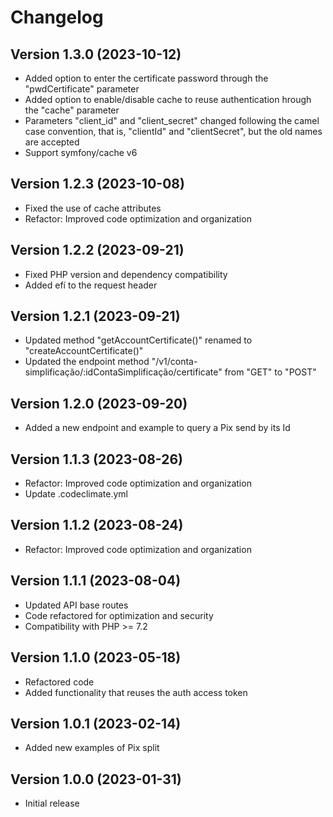 Changelog
=========

Version 1.3.0 (2023-10-12)
--------------------------
* Added option to enter the certificate password through the "pwdCertificate" parameter
* Added option to enable/disable cache to reuse authentication hrough the "cache" parameter
* Parameters "client_id" and "client_secret" changed following the camel case convention, that is, "clientId" and "clientSecret", but the old names are accepted
* Support symfony/cache v6

Version 1.2.3 (2023-10-08)
--------------------------
* Fixed the use of cache attributes
* Refactor: Improved code optimization and organization

Version 1.2.2 (2023-09-21)
--------------------------
* Fixed PHP version and dependency compatibility
* Added efí to the request header

Version 1.2.1 (2023-09-21)
--------------------------
* Updated method "getAccountCertificate()" renamed to "createAccountCertificate()"
* Updated the endpoint method "/v1/conta-simplificação/:idContaSimplificação/certificate" from "GET" to "POST"

Version 1.2.0 (2023-09-20)
--------------------------
* Added a new endpoint and example to query a Pix send by its Id

Version 1.1.3 (2023-08-26)
--------------------------
* Refactor: Improved code optimization and organization
* Update .codeclimate.yml

Version 1.1.2 (2023-08-24)
--------------------------
* Refactor: Improved code optimization and organization

Version 1.1.1 (2023-08-04)
--------------------------
* Updated API base routes
* Code refactored for optimization and security
* Compatibility with PHP >= 7.2

Version 1.1.0 (2023-05-18)
--------------------------
* Refactored code
* Added functionality that reuses the auth access token


Version 1.0.1 (2023-02-14)
--------------------------
* Added new examples of Pix split


Version 1.0.0 (2023-01-31)
--------------------------
* Initial release